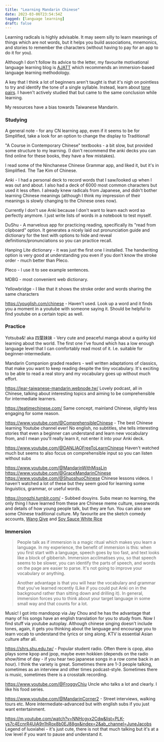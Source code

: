 ```yaml
---
title: "Learning Mandarin Chinese"
date: 2023-03-06T23:54:54Z
tagged: [language learning]
draft: false
---
```


Learning radicals is highly advisable. It may seem silly to learn meanings of things which are not words, but it helps you build associations, mnemonics, and stories to remember the characters (without having to pay for an app to do it for you).

Although I don't follow its advice to the letter, my favourite motivational language learning blog is [AJATT](http://www.alljapaneseallthetime.com/blog/) which recommends an immersion-based language learning methodology.

A key that I think a lot of beginners aren't taught is that it's nigh on pointless to try and identify the tone of a single syllable. Instead, learn about [tone pairs](https://www.hackingchinese.com/focusing-on-tone-pairs-to-improve-your-mandarin-pronunciation/). I haven't actively studied that but came to the same conclusion while learning.

My resources have a bias towards Taiwanese Mandarin.

### Studying

A general note - for any CN learning app, even if it seems to be for Simplified, take a look for an option to change the display to Traditional!

"A Course in Contemporary Chinese" textbooks - a bit slow, but provided some structure to my learning. (I don't recommend the anki decks you can find online for these books, they have a few mistakes). 

I read some of the Ninchanese Chinese Grammar app, and liked it, but it's in Simplified. The Tae Kim of Chinese.

Anki - I had a personal deck to record words that I saw/looked up when I was out and about. I also had a deck of 6000 most common characters but used it less often. I already knew radicals from Japanese, and didn't bother learning Chinese meanings (although I think my impression of their meanings is slowly changing to the Chinese ones now).

Currently I don't use Anki because I don't want to learn each word so perfectly anymore. I just write lists of words in a notebook to test myself.

DuShu - A marvelous app for practicing reading, specifically its "read from clipboard" option. It generates a nicely laid out pronunciation guide and dictionary for the text with options to hide and reveal definitions/pronunciations so you can practice recall.

Hanping Lite dictionary - it was just the first one I installed. The handwriting option is very good at understanding you even if you don't know the stroke order - much better than Pleco.

Pleco - I use it to see example sentences.

MDBG - most convenient web dictionary.

Yellowbridge - I like that it shows the stroke order and words sharing the same characters

https://youglish.com/chinese - Haven't used. Look up a word and it finds you a moment in a youtube with someone saying it. Should be helpful to find youtube on a certain topic as well.

### Practice

Yotsuba&! aka 四葉妹妹 - Very cute and peaceful manga about a quirky kid learning about the world. The first one I've found which has a low enough language level that I can comfortably read most of it. I.e. suitable for beginner-intermediate.

Mandarin Companion graded readers - well written adaptations of classics, that make you want to keep reading despite the tiny vocabulary. It's exciting to be able to read a real story and my vocabulary goes up without much effort.

https://lear-taiwanese-mandarin.webnode.tw/
Lovely podcast, all in Chinese, talking about interesting topics and aiming to be comprehensible for intermediate learners.

https://teatimechinese.com/
Same concept, mainland Chinese, slightly less engaging for some reason.

https://www.youtube.com/@ComprehensibleChinese - The best Chinese learning Youtube channel ever! No english, no subtitles, she tells interesting stories that even a beginner can understand and learn new vocabulary from, and I mean you'll really learn it, not enter it into your Anki deck.

https://www.youtube.com/@DANLIAOFreeToLearnChinese
Haven't watched much but seems to also focus on comprehensible input so you can listen without subs

https://www.youtube.com/@MandarinWithMissLin
https://www.youtube.com/@GraceMandarinChinese
https://www.youtube.com/@ShuoshuoChinese
Chinese lessons videos. I haven't watched a lot of these but they seem good for learning some linguistics, grammar, or useful words.

https://rongzhi.tumblr.com/ - Subbed douyins. Subs mean no learning, the only thing I have learned from these are Chinese meme culture, swearwords and details of how young people talk, but they are fun. You can also see some Chinese traditional culture. My favourite are the sketch comedy accounts, [Wang Qiye](rongzhi.tumblr.com/tagged/王七叶) and [Soy Sauce White Rice](https://rongzhi.tumblr.com/tagged/%E9%85%B1%E6%B2%B9%E7%99%BD%E7%B1%B3%E9%A5%AD)

### Immersion

> People talk as if immersion is a magic ritual which makes you learn a language. In my experience, the benefit of immersion is this: when you first start with a language, speech goes by too fast, and text looks like a block of gibberish. Immersion acclimatises you, so that speech seems to be slower, you can identify the parts of speech, and words on the page are easier to parse. It's not going to improve your vocabulary or anything.
>
> Another advantage is that you will hear the vocabulary and grammar that you've learned recently (Like if you could put Anki on in the background rather than sitting down and drilling it). In general, immersion forces you to think about your target language in some small way and that counts for a lot.

Music! I got into mandopop via Jay Chou and he has the advantage that many of his songs have an english translation for you to study from. Now I find stuff via youtube autoplay. Although chinese singing doesn't include tones, again, it gets you thinking about the language and encourage you to learn vocab to understand the lyrics or sing along. KTV is essential Asian culture after all.

https://shrs.shu.edu.tw/ - Popular student radio. Often there is cpop, also plays some kpop and jpop, maybe even hokkien (depends on the radio show/time of day - if you hear two japanese songs in a row come back in an hour). I think the variety is great. Sometimes there are 1-3 people talking, sometimes as an interview and other times podcast-style. Sometimes there is music, sometimes there is a crosstalk recording.

https://www.youtube.com/@FroggyChiu Uncle who talks a lot and clearly. I like his food series.

https://www.youtube.com/@MandarinCorner2 - Street interviews, walking tours etc. More intermediate-advanced but with english subs if you just want entertainment.

https://m.youtube.com/watch?v=NNHcgyx2Cdw&list=PLK-ys7c4EcnrR4UiA9n1hRox8b0EJ88gx&index=2&ab_channel=JuneJacobs Legend of luoxiahei - it's just cute, there is not that much talking but it's at a low level if you want to pause and understand it.
